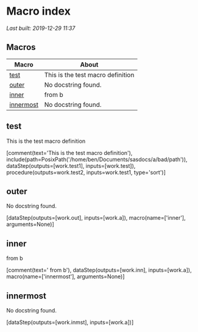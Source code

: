 # Macro index
*Last built: 2019-12-29 11:37*

## Macros 
| Macro | About |
| --- | --- | 
| [test](#test) | This is the test macro definition |
| [outer](#outer) | No docstring found. |
| [inner](#inner) |  from b |
| [innermost](#innermost) | No docstring found. |



## test
This is the test macro definition

[comment(text='This is the test macro definition'), include(path=PosixPath('/home/ben/Documents/sasdocs/a/bad/path')), dataStep(outputs=[work.test1], inputs=[work.test]), procedure(outputs=work.test2, inputs=work.test1, type='sort')]

## outer
No docstring found.

[dataStep(outputs=[work.out], inputs=[work.a]), macro(name=['inner'], arguments=None)]

## inner
 from b

[comment(text=' from b'), dataStep(outputs=[work.inn], inputs=[work.a]), macro(name=['innermost'], arguments=None)]

## innermost
No docstring found.

[dataStep(outputs=[work.inmst], inputs=[work.a])]
